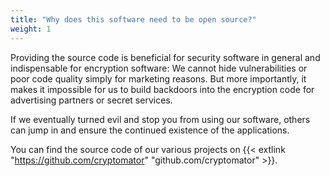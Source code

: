 ```yaml
---
title: "Why does this software need to be open source?"
weight: 1
---
```


Providing the source code is beneficial for security software in general and indispensable for encryption software: We cannot hide vulnerabilities or poor code quality simply for marketing reasons. But more importantly, it makes it impossible for us to build backdoors into the encryption code for advertising partners or secret services.

If we eventually turned evil and stop you from using our software, others can jump in and ensure the continued existence of the applications.

You can find the source code of our various projects on {{< extlink "https://github.com/cryptomator" "github.com/cryptomator" >}}.
